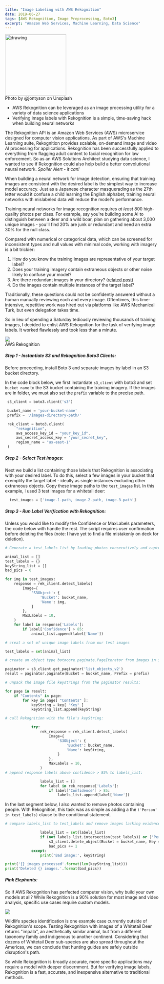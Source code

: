 ```yaml
---
title: "Image Labeling with AWS Rekognition"
date: 2019-06-27
tags: [AWS Rekognition, Image Preprocessing, Boto3]
excerpt: "Amazon Web Services, Machine Learning, Data Science"
---
```


<img src="/images/rekognition/photo-pile.jpg" alt="drawing" height="200"/>
<figcaption>Photo by @jontyson on Unsplash</figcaption>

* AWS Rekognition can be leveraged as an image processing utility for a variety of data science applications
* Verifying image labels with Rekognition is a simple, time-saving hack when building neural networks

The Rekognition API is an Amazon Web Services (AWS) microservice designed for computer vision applications. As part of AWS's Machine Learning suite, Rekognition provides scalable, on-demand image and video AI processing for applications. Rekognition has been successfully applied to everything from flagging adult content to facial recognition for law enforcement. So as an AWS Solutions Architect studying data science, I wanted to see if Rekognition could also help build a better convolutional neural network. *Spoiler Alert - it can!*

When building a neural network for image detection, ensuring that training images are consistent with the desired label is the simplest way to increase model accuracy. Just as a Japanese character masquerading as the 27th letter would it confuse a child learning the English alphabet, training neural networks with mislabeled data will reduce the model's performance.

Training neural networks for image recognition requires *at least* 800 high-quality photos per class. For example, say you're building some AI to distinguish between a deer and a wild boar, plan on gathering about 3,000 unique images - you'll find 20% are junk or redundant and need an extra 30% for the null class.

Compared with numerical or categorical data, which can be screened for inconsistent types and null values with minimal code, working with imagery is a bit trickier:

1. How do you know the training images are representative of your target label?
2. Does your training imagery contain extraneous objects or other noise likely to confuse your model?
3. Are there redundant images in your directory? ([related post](https://rwmyers46.github.io/image-duplicates/))
4. Do the images contain multiple instances of the target label?

Traditionally, these questions could not be confidently answered without a human manually reviewing each and every image. Oftentimes, this time-intensive, repetitive work was hired out via platforms like AWS Mechanical Turk, but even delegation takes time.

So in lieu of spending a Saturday tediously reviewing thousands of training images, I decided to enlist AWS Rekognition for the task of verifying image labels. It worked flawlessly and took less than a minute.

<img src="/images/rekognition-2.png"/>
<figcaption>AWS Rekognition</figcaption>  

##### Step 1 - Instantiate S3 and Rekognition Boto3 Clients:

Before proceeding, install Boto 3 and separate images by label in an S3 bucket directory.

In the code block below, we first instantiate `s3_client` with boto3 and set `bucket_name` to the S3 bucket containing the training imagery. If the images are in folder, we must also set the `prefix` variable to the precise path.  

 ```python
  s3_client = boto3.client('s3')

  bucket_name = 'your-bucket-name'
  prefix = '/images-directory-path/'

  rek_client = boto3.client(
      "rekognition",
      aws_access_key_id = "your_key_id",
      aws_secret_access_key = "your_secret_key",
      region_name = "us-east-1"
  )
```
##### Step 2 - Select Test Images:

Next we build a list containing those labels that Rekognition is associating with your desired label. To do this, select a few images in your bucket that exemplify the target label - ideally as single instances excluding other extraneous objects. Copy these image paths to the `test_images` list. In this example, I used 3 test images for a whitetail deer:

```python
  test_images = ['image-1-path, image-2-path, image-3-path']
```
##### Step 3 - Run Label Verification with Rekognition:

Unless you would like to modify the Confidence or MaxLabels parameters, the code below with handle the rest. The script requires user confirmation before deleting the files (note: I have yet to find a file mistakenly on deck for deletion).

```python
# Generate a test_labels list by loading photos consecutively and capturing Rekognition's response.

animal_list = []
test_labels = {}
keyString_list = []
bad_pics = 0

for img in test_images:
    response = rek_client.detect_labels(
        Image={
            'S3Object': {
                'Bucket': bucket_name,
                'Name': img,
            }
        },
        MaxLabels = 10,
    )
    for label in response['Labels']:
        if label['Confidence'] > 85:
            animal_list.append(label['Name'])

# creat a set of unique image labels from our test images

test_labels = set(animal_list)

# create an object type botocore.paginate.PageIterator from images in s3 bucket:

paginator = s3_client.get_paginator('list_objects_v2')
result = paginator.paginate(Bucket = bucket_name, Prefix = prefix)

# unpack the image file keystrings from the paginator results:

for page in result:
    if "Contents" in page:
        for key in page[ "Contents" ]:
            keyString = key[ "Key" ]
            keyString_list.append(keyString)

# call Rekognition with the file's keyString:

            try:
                rek_response = rek_client.detect_labels(
                    Image={
                        'S3Object': {
                            'Bucket': bucket_name,
                            'Name': keyString,
                        }
                    },
                    MaxLabels = 10,
                )
# append response labels above confidence > 85% to labels_list:

                labels_list = []
                for label in rek_response['Labels']:
                    if label['Confidence'] > 85:
                        labels_list.append(label['Name'])
```
In the last segment below, I also wanted to remove photos containing people. With Rekognition, this task was as simple as adding a the `('Person' in test_labels)` clause to the conditional statement.

```python
# compare labels_list to test_labels and remove images lacking evidence of our desired subject:

                labels_list = set(labels_list)
                if (not labels_list.intersection(test_labels)) or ('Person' in test_labels):
                    s3_client.delete_object(Bucket = bucket_name, Key = keyString)
                    bad_pics += 1
            except:
                print('Bad image:', keyString)

print('{} images processed'.format(len(keyString_list)))
print('Deleted {} images.'.format(bad_pics))
```
##### Pink Elephants:

So if AWS Rekognition has perfected computer vision, why build your own models at all? While Rekognition is a 90% solution for most image and video analysis, specific use cases require custom models.

<img src="/images/article-deer.jpg"/>

Wildlife species identification is one example case currently outside of Rekognition's scope. Testing Rekognition with images of a Whitetail Deer returns "impala", an aesthetically similar animal, but from a different taxonomy family and indigenous to another continent. Considering that dozens of Whitetail Deer sub-species are also spread throughout the Americas, we can conclude that hunting guides are safely outside disruption's path.

So while Rekognition is broadly accurate, more specific applications may require a model with deeper discernment. But for verifying image labels, Rekognition is a fast, accurate, and inexpensive alternative to traditional methods.

